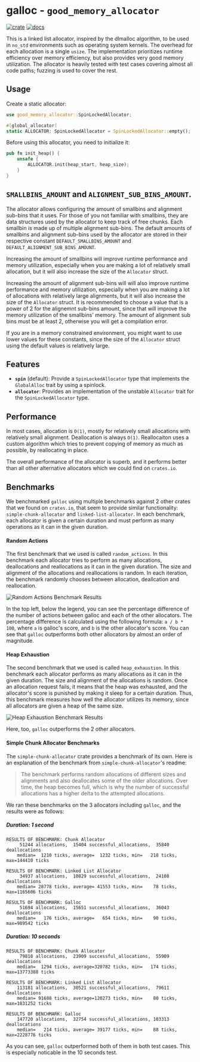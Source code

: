 # galloc - `good_memory_allocator`

[![crate](https://img.shields.io/crates/v/good_memory_allocator.svg)](https://crates.io/crates/good_memory_allocator)
[![docs](https://docs.rs/good_memory_allocator/badge.svg)](https://docs.rs/good_memory_allocator)

This is a linked list allocator, inspired by the dlmalloc algorithm, to be used in `no_std` environments such as operating system kernels.
The overhead for each allocation is a single `usize`.
The implementation prioritizes runtime efficiency over memory efficiency, but also provides very good memory utilization.
The allocator is heavily tested with test cases covering almost all code paths; fuzzing is used to cover the rest.

## Usage

Create a static allocator:

```rust
use good_memory_allocator::SpinLockedAllocator;

#[global_allocator]
static ALLOCATOR: SpinLockedAllocator = SpinLockedAllocator::empty();
```

Before using this allocator, you need to initialize it:

```rust
pub fn init_heap() {
    unsafe {
        ALLOCATOR.init(heap_start, heap_size);
    }
}
```

## `SMALLBINS_AMOUNT` and `ALIGNMENT_SUB_BINS_AMOUNT`.

The allocator allows configuring the amount of smallbins and alignment
sub-bins that it uses. For those of you not familiar with smallbins, they
are data structures used by the allocator to keep track of free chunks. Each
smallbin is made up of multiple alignment sub-bins. The default amounts of
smallbins and alignment sub-bins used by the allocator are stored in their
respective constant `DEFAULT_SMALLBINS_AMOUNT` and
`DEFAULT_ALIGNMENT_SUB_BINS_AMOUNT`.

Increasing the amount of smallbins will improve runtime performance and
memory utilization, especially when you are making a lot of relatively small
allocation, but it will also increase the size of the `Allocator` struct.

Increasing the amount of alignment sub-bins will will also improve runtime
performance and memory utilization, especially when you are making a lot of
allocations with relatively large alignments, but it will also increase the
size of the `Allocator` struct.
It is recommended to choose a value that is a power of 2 for the alignemnt
sub-bins amount, since that will improve the memory utilization of the
smallbins' memory.
The amount of alignment sub bins must be at least 2, otherwise you will get a compilation error.

If you are in a memory constrained environment, you might want to use lower
values for these constants, since the size of the `Allocator` struct using
the default values is relatively large.

## Features

- **`spin`** (default): Provide a `SpinLockedAllocator` type that implements the `GlobalAlloc` trait by using a spinlock.
- **`allocator`**: Provides an implementation of the unstable `Allocator` trait for the `SpinLockedAllocator` type.

## Performance

In most cases, allocation is `O(1)`, mostly for relatively small allocations with relatively small alignment.
Deallocation is always `O(1)`.
Reallocaiton uses a custom algorithm which tries to prevent copying of memory as much as possible, by reallocating in place.

The overall performance of the allocator is superb, and it performs better than all other alternative allocators which we could find on `crates.io`.

## Benchmarks

We benchmarked `galloc` using multiple benchmarks against 2 other crates that we found on `crates.io`, that seem to provide similar functionality: `simple-chunk-allocator` and `linked-list-allocator`.
In each benchmark, each allocator is given a certain duration and must perform as many operations as it can in the given duration.

#### Random Actions

The first benchmark that we used is called `random_actions`. 
In this benchmark each allocator tries to perform as many allocations, deallocations and reallocations as it can in the given duration.
The size and alignment of the allocations and reallocations is random.
In each iteration, the benchmark randomly chooses between allocation, deallcation and reallocation.

![Random Actions Benchmark Results](benchmark_result_graphs/random_actions.png)

In the top left, below the legend, you can see the percentage difference of the number of actions between galloc and each of the other allocators.
The percentage difference is calculated using the following formula: `a / b * 100`, where `a` is galloc's score, and `b` is the other allocator's score.
You can see that `galloc` outperforms both other allocators by almost an order of magnitude.

#### Heap Exhaustion

The second benchmark that we used is called `heap_exhaustion`. 
In this benchmark each allocator performs as many allocations as it can in the given duration. 
The size and alignment of the allocations is random.
Once an allocation request fails, it means that the heap was exhausted, and the allocator's score is punished by making it sleep for a certain duration.
Thus, this benchmark measures how well the allocator utilizes its memory, since all allocators are given a heap of the same size.

![Heap Exhaustion Benchmark Results](benchmark_result_graphs/heap_exhaustion.png)

Here, too, `galloc` outperforms the 2 other allocators.

#### Simple Chunk Allocator Benchmarks

The `simple-chunk-allocator` crate provides a benchmark of its own. 
Here is an explanation of the benchmark from `simple-chunk-allocator`'s readme:

> The benchmark performs random allocations of different sizes and alignments and also deallocates some of the older allocations. Over time, the heap becomes full, which is why the number of successful allocations has a higher delta to the attempted allocations.

We ran these benchmarks on the 3 allocators including `galloc`, and the results were as follows:

##### Duration: 1 second
```
RESULTS OF BENCHMARK: Chunk Allocator
     51244 allocations,  15404 successful_allocations,  35840 deallocations
    median=  1210 ticks, average=  1232 ticks, min=   218 ticks, max=144410 ticks

RESULTS OF BENCHMARK: Linked List Allocator
     34937 allocations,  10829 successful_allocations,  24108 deallocations
    median= 28778 ticks, average= 41553 ticks, min=    78 ticks, max=1165606 ticks

RESULTS OF BENCHMARK: Galloc
     51694 allocations,  15651 successful_allocations,  36043 deallocations
    median=   176 ticks, average=   654 ticks, min=    90 ticks, max=989542 ticks
```

##### Duration: 10 seconds
```
RESULTS OF BENCHMARK: Chunk Allocator
     79818 allocations,  23909 successful_allocations,  55909 deallocations
    median=  1294 ticks, average=320782 ticks, min=   174 ticks, max=13773388 ticks

RESULTS OF BENCHMARK: Linked List Allocator
    113181 allocations,  30521 successful_allocations,  79611 deallocations
    median= 91688 ticks, average=120273 ticks, min=    80 ticks, max=1831252 ticks

RESULTS OF BENCHMARK: Galloc
    147720 allocations,  32754 successful_allocations, 103313 deallocations
    median=   214 ticks, average= 39177 ticks, min=    88 ticks, max=2228776 ticks
```

As you can see, `galloc` outperformed both of them in both test cases. This is especially noticable in the 10 seconds test.
